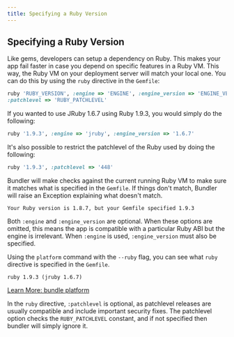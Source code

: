 ```yaml
---
title: Specifying a Ruby Version
---
```


## Specifying a Ruby Version

Like gems, developers can setup a dependency on Ruby. This makes your app fail faster
in case you depend on specific features in a Ruby VM. This way, the Ruby VM on your
deployment server will match your local one. You can do this by using the `ruby` directive in the `Gemfile`:

~~~ ruby
ruby 'RUBY_VERSION', :engine => 'ENGINE', :engine_version => 'ENGINE_VERSION',
:patchlevel => 'RUBY_PATCHLEVEL'
~~~

If you wanted to use JRuby 1.6.7 using Ruby 1.9.3, you would simply do the following:

~~~ ruby
ruby '1.9.3', :engine => 'jruby', :engine_version => '1.6.7'
~~~

It's also possible to restrict the patchlevel of the Ruby used by doing the following:

~~~ ruby
ruby '1.9.3', :patchlevel => '448'
~~~

Bundler will make checks against the current running Ruby VM to make sure it matches
what is specified in the `Gemfile`. If things don't match, Bundler will raise an Exception explaining what doesn't match.

~~~
Your Ruby version is 1.8.7, but your Gemfile specified 1.9.3
~~~

Both `:engine` and `:engine_version` are optional. When these options are omitted,
this means the app is compatible with a particular Ruby ABI but the engine is irrelevant.
When `:engine` is used, `:engine_version` must also be specified.

Using the `platform` command with the `--ruby` flag, you can see what `ruby` directive
is specified in the `Gemfile`.

~~~
ruby 1.9.3 (jruby 1.6.7)
~~~

[Learn More: bundle platform](./bundle_platform.html)

In the `ruby` directive, `:patchlevel` is optional, as patchlevel releases are
usually compatible and include important security fixes. The patchlevel option
checks the `RUBY_PATCHLEVEL` constant, and if not specified then bundler will simply ignore it.
